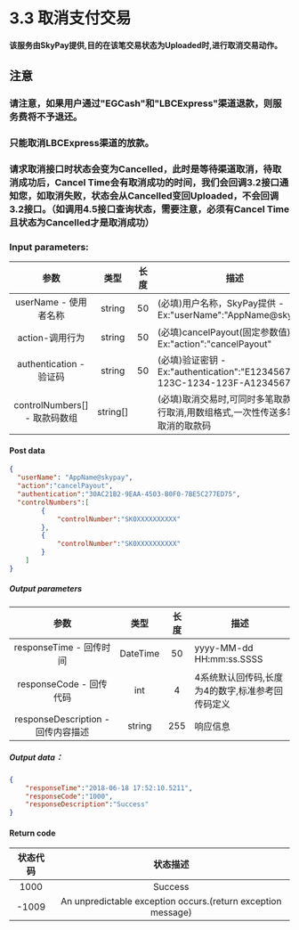 # 3.3    取消支付交易
#### 该服务由SkyPay提供,目的在该笔交易状态为Uploaded时,进行取消交易动作。
## 注意
### 请注意，如果用户通过"EGCash"和"LBCExpress"渠道退款，则服务费将不予退还。
### 只能取消LBCExpress渠道的放款。
### 请求取消接口时状态会变为Cancelled，此时是等待渠道取消，待取消成功后，Cancel Time会有取消成功的时间，我们会回调3.2接口通知您，如取消失败，状态会从Cancelled变回Uploaded，不会回调3.2接口。（如调用4.5接口查询状态，需要注意，必须有Cancel Time且状态为Cancelled才是取消成功）
### Input parameters:
| 参数                        |    类型     | 长度    |描述|
| :-------------------------: | :-----------: |:-----:|--------------------------------|   
|userName - 使用者名称|string|50|(必填)用户名称，SkyPay提供 - Ex:"userName":"AppName@skypay"|
|action-调用行为|string|50|(必填)cancelPayout(固定参数值) - Ex:"action":"cancelPayout"|
|authentication  - 验证码|string |50|(必填)验证密钥 - Ex:"authentication":"E1234567-123C-1234-123F-A12345670"|
|controlNumbers[] - 取款码数组|string[]||(必填)取消交易时,可同时多笔取款码进行取消,用数组格式,一次性传送多笔要取消的取款码|
#### Post data
```json
{
  "userName": "AppName@skypay",
  "action":"cancelPayout",
  "authentication":"30AC21B2-9EAA-4503-B0F0-7BE5C277ED75",
  "controlNumbers":[
        {
            "controlNumber":"SK0XXXXXXXXXX"
        },
        {
            "controlNumber":"SK0XXXXXXXXXX"
        }
    ]
}
```

##### Output parameters
| 参数                        |    类型     | 长度    |描述|
| :-------------------------: | :-----------: |:-----:|--------------------------------|   
|responseTime - 回传时间|DateTime|50|yyyy-MM-dd HH:mm:ss.SSSS|
|responseCode - 回传代码|int|4|4系统默认回传码,长度为4的数字,标准参考回传码定义|
|responseDescription - 回传内容描述|string|255|响应信息|
##### Output data：
```json
{
    "responseTime":"2018-06-18 17:52:10.5211",
    "responseCode":"1000",
    "responseDescription":"Success"
}
```

#### Return code

| 状态代码                        |   状态描述    | 
| :-------------------------: | :-----------: |
|1000|Success|
|-1009|An unpredictable exception occurs.(return exception message)|
